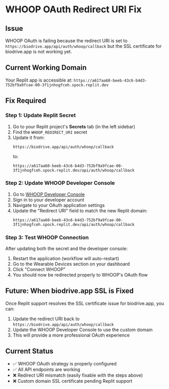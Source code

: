 # WHOOP OAuth Redirect URI Fix

## Issue
WHOOP OAuth is failing because the redirect URI is set to `https://biodrive.app/api/auth/whoop/callback` but the SSL certificate for biodrive.app is not working yet.

## Current Working Domain
Your Replit app is accessible at: `https://a617aa60-beeb-43c6-b4d3-752bf9a9fcae-00-3f1jnhogfceh.spock.replit.dev`

## Fix Required

### Step 1: Update Replit Secret
1. Go to your Replit project's **Secrets** tab (in the left sidebar)
2. Find the `WHOOP_REDIRECT_URI` secret
3. Update it from:
   ```
   https://biodrive.app/api/auth/whoop/callback
   ```
   to:
   ```
   https://a617aa60-beeb-43c6-b4d3-752bf9a9fcae-00-3f1jnhogfceh.spock.replit.dev/api/auth/whoop/callback
   ```

### Step 2: Update WHOOP Developer Console
1. Go to [WHOOP Developer Console](https://developer.whoop.com/)
2. Sign in to your developer account
3. Navigate to your OAuth application settings
4. Update the "Redirect URI" field to match the new Replit domain:
   ```
   https://a617aa60-beeb-43c6-b4d3-752bf9a9fcae-00-3f1jnhogfceh.spock.replit.dev/api/auth/whoop/callback
   ```

### Step 3: Test WHOOP Connection
After updating both the secret and the developer console:
1. Restart the application (workflow will auto-restart)
2. Go to the Wearable Devices section on your dashboard
3. Click "Connect WHOOP"
4. You should now be redirected properly to WHOOP's OAuth flow

## Future: When biodrive.app SSL is Fixed
Once Replit support resolves the SSL certificate issue for biodrive.app, you can:
1. Update the redirect URI back to `https://biodrive.app/api/auth/whoop/callback`
2. Update the WHOOP Developer Console to use the custom domain
3. This will provide a more professional OAuth experience

## Current Status
- ✅ WHOOP OAuth strategy is properly configured
- ✅ All API endpoints are working
- ❌ Redirect URI mismatch (easily fixable with the steps above)
- ❌ Custom domain SSL certificate pending Replit support